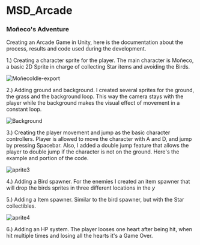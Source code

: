 # MSD_Arcade

### Moñeco's Adventure

Creating an Arcade Game in Unity, here is the documentation about the process, results and code used during the development.

1.) Creating a character sprite for the player. The main character is Moñeco, a basic 2D Sprite in charge of collecting Star items and avoiding the Birds.

![MoñecoIdle-export](https://user-images.githubusercontent.com/114673717/211805613-4ef4a610-9be1-4760-ac3a-91cd88425201.gif)


2.) Adding ground and background. I created several sprites for the ground, the grass and the background loop. This way the camera stays with the player while the background makes the visual effect of movement in a constant loop.

![Background](https://user-images.githubusercontent.com/114673717/211805696-6c8bb6e6-3ca3-43c8-bf1f-604c0a149d6b.png)

3.) Creating the player movement and jump as the basic character controllers. Player is allowed to move the character with A and D, and jump by pressing Spacebar. Also, I added a double jump feature that allows the player to double jump if the character is not on the ground. Here's the example and portion of the code.

![aprite3](https://user-images.githubusercontent.com/114673717/211806363-fe2b0576-3d23-48c7-abd2-e5f196e0df7e.gif)

4.) Adding a Bird spawner. For the enemies I created an item spawner that will drop the birds sprites in three different locations in the *y*

5.) Adding a Item spawner. Similar to the bird spawner, but with the Star collectibles.

![aprite4](https://user-images.githubusercontent.com/114673717/211806879-d974be88-4712-4890-b7b6-6ca96eb5ddd6.gif)


6.) Adding an HP system. The player looses one heart after being hit, when hit multiple times and losing all the hearts it's a Game Over.


